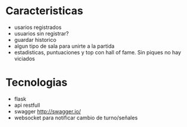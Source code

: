 # Caracteristicas
* usarios registrados
* usuarios sin registrar?
* guardar historico
* algun tipo de sala para unirte a la partida
* estadisticas, puntuaciones y top con hall of fame. Sin piques no hay viciados

# Tecnologias
* flask
* api restfull
* swagger http://swagger.io/
* websocket para notificar cambio de turno/señales
